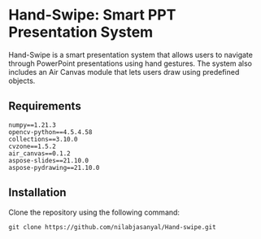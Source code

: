 # Hand-Swipe: Smart PPT Presentation System

Hand-Swipe is a smart presentation system that allows users to navigate through PowerPoint presentations using hand gestures. The system also includes an Air Canvas module that lets users draw using predefined objects.

## Requirements

```
numpy==1.21.3
opencv-python==4.5.4.58
collections==3.10.0
cvzone==1.5.2
air_canvas==0.1.2
aspose-slides==21.10.0
aspose-pydrawing==21.10.0
```

## Installation

Clone the repository using the following command:

```
git clone https://github.com/nilabjasanyal/Hand-swipe.git
```
